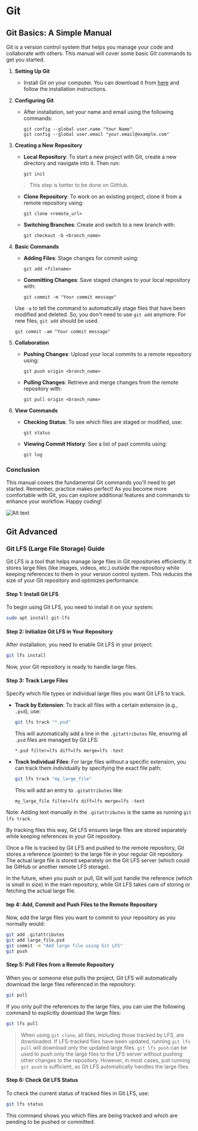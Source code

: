 # Git

## Git Basics: A Simple Manual

Git is a version control system that helps you manage your code and collaborate with others. This manual will cover some basic Git commands to get you started.

1. **Setting Up Git**
   - Install Git on your computer. You can download it from [here](https://git-scm.com/downloads) and follow the installation instructions.

2. **Configuring Git**
   - After installation, set your name and email using the following commands:
     ```
     git config --global user.name "Your Name"
     git config --global user.email "your.email@example.com"
     ```

3. **Creating a New Repository**

   - **Local Repository**: To start a new project with Git, create a new directory and navigate into it. Then run:
     ```
     git init
     ```
    > This step is better to be done on GitHub.
   
   - **Clone Repository**: To work on an existing project, clone it from a remote repository using:
     ```
     git clone <remote_url>
     ```
     
   - **Switching Branches**: Create and switch to a new branch with:
     ```
     git checkout -b <branch_name>
     ```

4. **Basic Commands**


   - **Adding Files**: Stage changes for commit using:
     ```
     git add <filename>
     ```

   - **Committing Changes**: Save staged changes to your local repository with:
     ```
     git commit -m "Your commit message"
     ```
    Use `-a` to tell the command to automatically stage files that have been modified and deleted. So, you don't need to use `git add` anymore. For new files, `git add` should be used.
     ```
     git commit -am "Your commit message"
     ```

5. **Collaboration**

   - **Pushing Changes**: Upload your local commits to a remote repository using:
     ```
     git push origin <branch_name>
     ```

   - **Pulling Changes**: Retrieve and merge changes from the remote repository with:
     ```
     git pull origin <branch_name>
     ```
    
6. **View Commands**

   - **Checking Status**: To see which files are staged or modified, use:
     ```
     git status
     ```

   - **Viewing Commit History**: See a list of past commits using:
     ```
     git log
     ```

### Conclusion

This manual covers the fundamental Git commands you'll need to get started. Remember, practice makes perfect! As you become more comfortable with Git, you can explore additional features and commands to enhance your workflow. Happy coding!

![Alt text](../assets/image.png)

## Git Advanced

### Git LFS (Large File Storage) Guide

Git LFS is a tool that helps manage large files in Git repositories efficiently. It stores large files (like images, videos, etc.) outside the repository while keeping references to them in your version control system. This reduces the size of your Git repository and optimizes performance.

#### Step 1: Install Git LFS

To begin using Git LFS, you need to install it on your system:

```bash
sudo apt install git-lfs
```

#### Step 2: Initialize Git LFS in Your Repository

After installation, you need to enable Git LFS in your project:

```bash
git lfs install
```

Now, your Git repository is ready to handle large files.


#### Step 3: Track Large Files

Specify which file types or individual large files you want Git LFS to track.

- **Track by Extension**: To track all files with a certain extension (e.g., `.psd`), use:
  
  ```bash
  git lfs track "*.psd"
  ```

  This will automatically add a line in the `.gitattributes` file, ensuring all `.psd` files are managed by Git LFS:

  ```
  *.psd filter=lfs diff=lfs merge=lfs -text
  ```

- **Track Individual Files**: For large files without a specific extension, you can track them individually by specifying the exact file path:

  ```bash
  git lfs track "my_large_file"
  ```

  This will add an entry to `.gitattributes` like:

  ```
  my_large_file filter=lfs diff=lfs merge=lfs -text
  ```

Note: Adding text manually in the `.gitattributes` is the same as running `git lfs track`. 

By tracking files this way, Git LFS ensures large files are stored separately while keeping references in your Git repository.

Once a file is tracked by Git LFS and pushed to the remote repository, Git stores a reference (pointer) to the large file in your regular Git repository. The actual large file is stored separately on the Git LFS server (which could be GitHub or another remote LFS storage). 

In the future, when you push or pull, Git will just handle the reference (which is small in size) in the main repository, while Git LFS takes care of storing or fetching the actual large file.

#### tep 4: Add, Commit and Push Files to the Remote Repository

Now, add the large files you want to commit to your repository as you normally would:

```bash
git add .gitattributes
git add large_file.psd
git commit -m "Add large file using Git LFS"
git push
```

#### Step 5: Pull Files from a Remote Repository

When you or someone else pulls the project, Git LFS will automatically download the large files referenced in the repository:

```bash
git pull
```

If you only pull the references to the large files, you can use the following command to explicitly download the large files:

```bash
git lfs pull
```

> When using `git clone`, all files, including those tracked by LFS, are downloaded. If LFS-tracked files have been updated, running `git lfs pull` will download only the updated large files. `git lfs push` can be used to push only the large files to the LFS server without pushing other changes to the repository. However, in most cases, just running `git push` is sufficient, as Git LFS automatically handles the large files.

#### **Step 6: Check Git LFS Status**

To check the current status of tracked files in Git LFS, use:

```bash
git lfs status
```

This command shows you which files are being tracked and which are pending to be pushed or committed.
